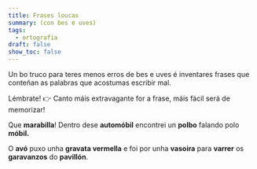 ```yaml
---
title: Frases loucas
summary: (con bes e uves)
tags:
  - ortografia
draft: false
show_toc: false
---
```

Un bo truco para teres menos erros de bes e uves é inventares frases que conteñan as palabras que acostumas escribir mal. 

Lémbrate! 👉 Canto máis extravagante for a frase, máis fácil será de memorizar!

<article>

Que **marabilla**! Dentro dese **automóbil** encontrei un **polbo** falando polo **móbil.**

</article>

<article>

O **avó** puxo unha **gravata vermella** e foi por unha **vasoira** para **varrer** os **garavanzos** do **pavillón**.

</article>